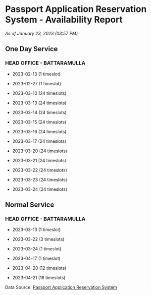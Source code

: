 # Passport Application Reservation System - Availability Report

*As of January 23, 2023 (03:57 PM)*

## One Day Service

### HEAD OFFICE - BATTARAMULLA

* 2023-02-13 (1 timeslot)

* 2023-02-27 (1 timeslot)

* 2023-03-10 (24 timeslots)

* 2023-03-13 (24 timeslots)

* 2023-03-14 (24 timeslots)

* 2023-03-15 (24 timeslots)

* 2023-03-16 (24 timeslots)

* 2023-03-17 (24 timeslots)

* 2023-03-20 (24 timeslots)

* 2023-03-21 (24 timeslots)

* 2023-03-22 (24 timeslots)

* 2023-03-23 (24 timeslots)

* 2023-03-24 (24 timeslots)

## Normal Service

### HEAD OFFICE - BATTARAMULLA

* 2023-03-13 (1 timeslot)

* 2023-03-22 (3 timeslots)

* 2023-03-24 (1 timeslot)

* 2023-04-17 (1 timeslot)

* 2023-04-20 (12 timeslots)

* 2023-04-21 (18 timeslots)

Data Source: [Passport Application Reservation System](https://eservices.immigration.gov.lk:8443/appointment/pages/reservationApplication.xhtml)